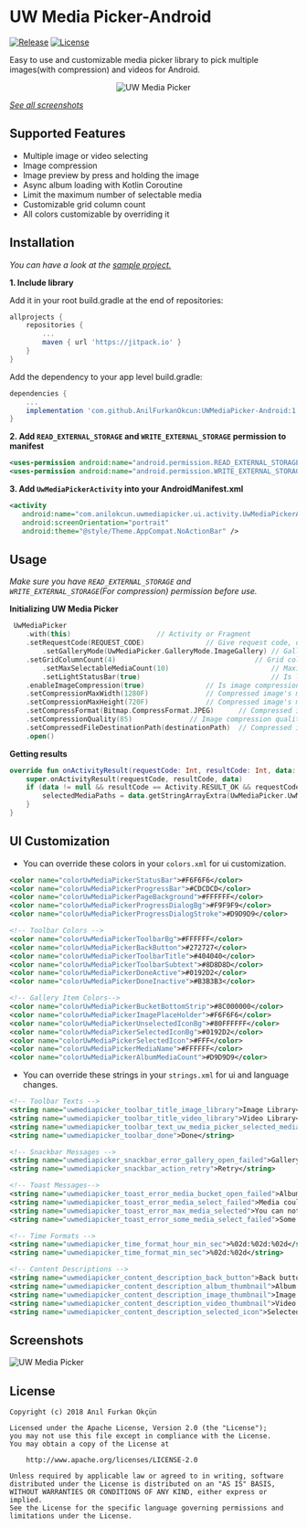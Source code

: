 UW Media Picker-Android
=======
[![Release](https://jitpack.io/v/AnilFurkanOkcun/UWMediaPicker-Android.svg)](https://jitpack.io/#AnilFurkanOkcun/UWMediaPicker-Android)
[![License](https://img.shields.io/badge/license-Apache%202.0-blue.svg)](https://github.com/AnilFurkanOkcun/UWMediaPicker-Android/blob/master/LICENSE)

Easy to use and customizable media picker library to pick multiple images(with compression) and videos for Android.

<p align="center">
	<img src="https://github.com/AnilFurkanOkcun/UWMediaPicker-Android/blob/master/uw_media_picker_demo.gif?raw=true" alt="UW Media Picker"/>
</p>

[*See all screenshots*](https://github.com/AnilFurkanOkcun/UWMediaPicker-Android#screenshots)

## Supported Features

* Multiple image or video selecting
* Image compression
* Image preview by press and holding the image
* Async album loading with Kotlin Coroutine
* Limit the maximum number of selectable media
* Customizable grid column count
* All colors customizable by overriding it 

## Installation
*You can have a look at the [sample project.](https://github.com/AnilFurkanOkcun/UWMediaPicker-Android/tree/master/sample)*

**1. Include library**

Add it in your root build.gradle at the end of repositories:

```gradle
allprojects {
	repositories {
		...
		maven { url 'https://jitpack.io' }
	}
}
```

Add the dependency to your app level build.gradle:

```gradle
dependencies {
	...
	implementation 'com.github.AnilFurkanOkcun:UWMediaPicker-Android:1.0.1'
}
```
**2. Add `READ_EXTERNAL_STORAGE` and `WRITE_EXTERNAL_STORAGE` permission to manifest**

 ```xml
 <uses-permission android:name="android.permission.READ_EXTERNAL_STORAGE"/>
 <uses-permission android:name="android.permission.WRITE_EXTERNAL_STORAGE"/> <!--For compression-->
 ```
**3. Add `UwMediaPickerActivity` into your AndroidManifest.xml**
 ```xml
 <activity
    android:name="com.anilokcun.uwmediapicker.ui.activity.UwMediaPickerActivity"
    android:screenOrientation="portrait"
    android:theme="@style/Theme.AppCompat.NoActionBar" />
 ```
 
## Usage
*Make sure you have `READ_EXTERNAL_STORAGE` and `WRITE_EXTERNAL_STORAGE`(For compression) permission before use.*

**Initializing UW Media Picker**
```kotlin
 UwMediaPicker
	.with(this)						// Activity or Fragment
 	.setRequestCode(REQUEST_CODE)				// Give request code, default is 0
    	.setGalleryMode(UwMediaPicker.GalleryMode.ImageGallery) // GalleryMode: ImageGallery or VideoGallery, default is ImageGallery
 	.setGridColumnCount(4)                                  // Grid column count, default is 3
    	.setMaxSelectableMediaCount(10)                         // Maximum selectable media count, default is null which means infinite
    	.setLightStatusBar(true)                                // Is llight status bar enable, default is true
	.enableImageCompression(true)				// Is image compression enable, default is false
	.setCompressionMaxWidth(1280F)				// Compressed image's max width px, default is 1280
	.setCompressionMaxHeight(720F)				// Compressed image's max height px, default is 720
	.setCompressFormat(Bitmap.CompressFormat.JPEG)		// Compressed image's format, default is JPEG
	.setCompressionQuality(85)				// Image compression quality, default is 85
	.setCompressedFileDestinationPath(destinationPath)	// Compressed image file's destination path, default is Pictures Dir
 	.open()
```

**Getting results**
```kotlin
override fun onActivityResult(requestCode: Int, resultCode: Int, data: Intent?) {
	super.onActivityResult(requestCode, resultCode, data)
	if (data != null && resultCode == Activity.RESULT_OK && requestCode == REQUEST_CODE){
		selectedMediaPaths = data.getStringArrayExtra(UwMediaPicker.UwMediaPickerResultKey)
	}
}
```

## UI Customization

* You can override these colors in your `colors.xml` for ui customization.

```xml
<color name="colorUwMediaPickerStatusBar">#F6F6F6</color>
<color name="colorUwMediaPickerProgressBar">#CDCDCD</color>
<color name="colorUwMediaPickerPageBackground">#FFFFFF</color>
<color name="colorUwMediaPickerProgressDialogBg">#F9F9F9</color>
<color name="colorUwMediaPickerProgressDialogStroke">#D9D9D9</color>

<!-- Toolbar Colors -->
<color name="colorUwMediaPickerToolbarBg">#FFFFFF</color>
<color name="colorUwMediaPickerBackButton">#272727</color>
<color name="colorUwMediaPickerToolbarTitle">#404040</color>
<color name="colorUwMediaPickerToolbarSubtext">#8D8D8D</color>
<color name="colorUwMediaPickerDoneActive">#0192D2</color>
<color name="colorUwMediaPickerDoneInactive">#B3B3B3</color>

<!-- Gallery Item Colors-->
<color name="colorUwMediaPickerBucketBottomStrip">#8C000000</color>
<color name="colorUwMediaPickerImagePlaceHolder">#F6F6F6</color>
<color name="colorUwMediaPickerUnselectedIconBg">#80FFFFFF</color>
<color name="colorUwMediaPickerSelectedIconBg">#0192D2</color>
<color name="colorUwMediaPickerSelectedIcon">#FFF</color>
<color name="colorUwMediaPickerMediaName">#FFFFFF</color>
<color name="colorUwMediaPickerAlbumMediaCount">#D9D9D9</color>
```
* You can override these strings in your `strings.xml` for ui and language changes.

```xml
<!-- Toolbar Texts -->
<string name="uwmediapicker_toolbar_title_image_library">Image Library</string>
<string name="uwmediapicker_toolbar_title_video_library">Video Library</string>
<string name="uwmediapicker_toolbar_text_uw_media_picker_selected_media_count">%d/%d selected</string>
<string name="uwmediapicker_toolbar_done">Done</string>

<!-- Snackbar Messages -->
<string name="uwmediapicker_snackbar_error_gallery_open_failed">Gallery could not be opened.</string>
<string name="uwmediapicker_snackbar_action_retry">Retry</string>

<!-- Toast Messages-->
<string name="uwmediapicker_toast_error_media_bucket_open_failed">Album could not be opened.</string>
<string name="uwmediapicker_toast_error_media_select_failed">Media could not be selected.</string>
<string name="uwmediapicker_toast_error_max_media_selected">You can not select any more media</string>
<string name="uwmediapicker_toast_error_some_media_select_failed">Some media could not be selected</string>

<!-- Time Formats -->
<string name="uwmediapicker_time_format_hour_min_sec">%02d:%02d:%02d</string>
<string name="uwmediapicker_time_format_min_sec">%02d:%02d</string>

<!-- Content Descriptions -->
<string name="uwmediapicker_content_description_back_button">Back button</string>
<string name="uwmediapicker_content_description_album_thumbnail">Album thumbnail</string>
<string name="uwmediapicker_content_description_image_thumbnail">Image thumbnail</string>
<string name="uwmediapicker_content_description_video_thumbnail">Video thumbnail</string>
<string name="uwmediapicker_content_description_selected_icon">Selected icon</string>
```

## Screenshots
![UW Media Picker](https://github.com/AnilFurkanOkcun/UWMediaPicker-Android/blob/master/screenshots.jpg?raw=true)
## License
```
Copyright (c) 2018 Anıl Furkan Ökçün

Licensed under the Apache License, Version 2.0 (the "License");
you may not use this file except in compliance with the License.
You may obtain a copy of the License at

    http://www.apache.org/licenses/LICENSE-2.0

Unless required by applicable law or agreed to in writing, software
distributed under the License is distributed on an "AS IS" BASIS,
WITHOUT WARRANTIES OR CONDITIONS OF ANY KIND, either express or implied.
See the License for the specific language governing permissions and
limitations under the License.
```
